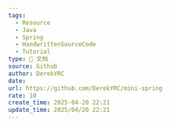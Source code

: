 ```yaml
---
tags:
  - Resource
  - Java
  - Spring
  - HandwrittenSourceCode
  - Tutorial
type: 📃 文档
source: Github
author: DerekYRC
date: 
url: https://github.com/DerekYRC/mini-spring
rate: 10
create_time: 2025-04-20 22:21
update_time: 2025/04/20 22:21
---
```

